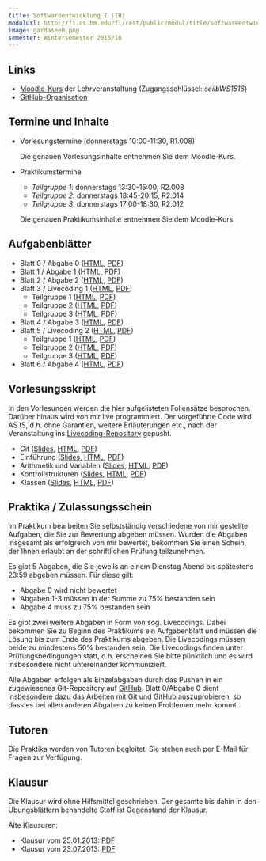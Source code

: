 ```yaml
---
title: Softwareentwicklung I (IB)
modulurl: http://fi.cs.hm.edu/fi/rest/public/modul/title/softwareentwicklungiib
image: gardaseeB.png
semester: Wintersemester 2015/16
---
```


<div class="row">
<div class="span6">

## Links

-   [Moodle-Kurs](https://moodle.hm.edu/course/view.php?id=6778) der Lehrveranstaltung
    (Zugangsschlüssel: *seiibWS1516*)
-   [GitHub-Organisation](https://github.com/seiib-15WS)

## Termine und Inhalte

-   Vorlesungstermine (donnerstags 10:00-11:30, R1.008)

    Die genauen Vorlesungsinhalte entnehmen Sie dem Moodle-Kurs.

-   Praktikumstermine

    -   *Teilgruppe 1*: donnerstags 13:30-15:00, R2.008
    -   *Teilgruppe 2*: donnerstags 18:45-20:15, R2.014
    -   *Teilgruppe 3*: donnerstags 17:00-18:30, R2.012

    Die genauen Praktikumsinhalte entnehmen Sie dem Moodle-Kurs.

## Aufgabenblätter

-   Blatt 0 / Abgabe 0
    ([HTML](https://dl.dropboxusercontent.com/u/13563262/lectures/seiib/html/Blatt00.html),
     [PDF](https://dl.dropboxusercontent.com/u/13563262/lectures/seiib/pdf/Blatt00.pdf))
-   Blatt 1 / Abgabe 1
    ([HTML](https://dl.dropboxusercontent.com/u/13563262/lectures/seiib/html/Blatt01.html),
     [PDF](https://dl.dropboxusercontent.com/u/13563262/lectures/seiib/pdf/Blatt01.pdf))
-   Blatt 2 / Abgabe 2
    ([HTML](https://dl.dropboxusercontent.com/u/13563262/lectures/seiib/html/Blatt02.html),
     [PDF](https://dl.dropboxusercontent.com/u/13563262/lectures/seiib/pdf/Blatt02.pdf))
-   Blatt 3 / Livecoding 1
    ([HTML](https://dl.dropboxusercontent.com/u/13563262/lectures/seiib/html/Blatt03.html),
     [PDF](https://dl.dropboxusercontent.com/u/13563262/lectures/seiib/pdf/Blatt03.pdf))
    -   Teilgruppe 1
        ([HTML](https://dl.dropboxusercontent.com/u/13563262/lectures/seiib/html/Blatt03tg1.html),
         [PDF](https://dl.dropboxusercontent.com/u/13563262/lectures/seiib/pdf/Blatt03tg1.pdf))
    -   Teilgruppe 2
        ([HTML](https://dl.dropboxusercontent.com/u/13563262/lectures/seiib/html/Blatt03tg2.html),
         [PDF](https://dl.dropboxusercontent.com/u/13563262/lectures/seiib/pdf/Blatt03tg2.pdf))
    -   Teilgruppe 3
        ([HTML](https://dl.dropboxusercontent.com/u/13563262/lectures/seiib/html/Blatt03tg3.html),
         [PDF](https://dl.dropboxusercontent.com/u/13563262/lectures/seiib/pdf/Blatt03tg3.pdf))
-   Blatt 4 / Abgabe 3
    ([HTML](https://dl.dropboxusercontent.com/u/13563262/lectures/seiib/html/Blatt04.html),
     [PDF](https://dl.dropboxusercontent.com/u/13563262/lectures/seiib/pdf/Blatt04.pdf))
-   Blatt 5 / Livecoding 2
    ([HTML](https://dl.dropboxusercontent.com/u/13563262/lectures/seiib/html/Blatt05.html),
     [PDF](https://dl.dropboxusercontent.com/u/13563262/lectures/seiib/pdf/Blatt05.pdf))
    -   Teilgruppe 1
        ([HTML](https://dl.dropboxusercontent.com/u/13563262/lectures/seiib/html/Blatt05tg1.html),
         [PDF](https://dl.dropboxusercontent.com/u/13563262/lectures/seiib/pdf/Blatt05tg1.pdf))
    -   Teilgruppe 2
        ([HTML](https://dl.dropboxusercontent.com/u/13563262/lectures/seiib/html/Blatt05tg2.html),
         [PDF](https://dl.dropboxusercontent.com/u/13563262/lectures/seiib/pdf/Blatt05tg2.pdf))
    -   Teilgruppe 3
        ([HTML](https://dl.dropboxusercontent.com/u/13563262/lectures/seiib/html/Blatt05tg3.html),
         [PDF](https://dl.dropboxusercontent.com/u/13563262/lectures/seiib/pdf/Blatt05tg3.pdf))
-   Blatt 6 / Abgabe 4
    ([HTML](https://dl.dropboxusercontent.com/u/13563262/lectures/seiib/html/Blatt06.html),
     [PDF](https://dl.dropboxusercontent.com/u/13563262/lectures/seiib/pdf/Blatt06.pdf))

## Vorlesungsskript

In den Vorlesungen werden die hier aufgelisteten Foliensätze besprochen. Darüber
hinaus wird von mir live programmiert. Der vorgeführte Code wird AS IS, d.h. ohne
Garantien, weitere Erläuterungen etc., nach der Veranstaltung ins
[Livecoding-Repository](https://github.com/seiib-15WS/livecoding) gepusht.

-   Git
    ([Slides](https://dl.dropboxusercontent.com/u/13563262/lectures/seiib/presentation/00_Git.html),
    [HTML](https://dl.dropboxusercontent.com/u/13563262/lectures/seiib/html/00_Git.html),
    [PDF](https://dl.dropboxusercontent.com/u/13563262/lectures/seiib/pdf/00_Git.pdf))
-   Einführung
    ([Slides](https://dl.dropboxusercontent.com/u/13563262/lectures/seiib/presentation/01_Einfuehrung.html),
    [HTML](https://dl.dropboxusercontent.com/u/13563262/lectures/seiib/html/01_Einfuehrung.html),
    [PDF](https://dl.dropboxusercontent.com/u/13563262/lectures/seiib/pdf/01_Einfuehrung.pdf))
-   Arithmetik und Variablen
    ([Slides](https://dl.dropboxusercontent.com/u/13563262/lectures/seiib/presentation/02_ArithmetikUndVariablen.html),
    [HTML](https://dl.dropboxusercontent.com/u/13563262/lectures/seiib/html/02_ArithmetikUndVariablen.html),
    [PDF](https://dl.dropboxusercontent.com/u/13563262/lectures/seiib/pdf/02_ArithmetikUndVariablen.pdf))
-   Kontrollstrukturen
    ([Slides](https://dl.dropboxusercontent.com/u/13563262/lectures/seiib/presentation/03_Kontrollstrukturen.html),
    [HTML](https://dl.dropboxusercontent.com/u/13563262/lectures/seiib/html/03_Kontrollstrukturen.html),
    [PDF](https://dl.dropboxusercontent.com/u/13563262/lectures/seiib/pdf/03_Kontrollstrukturen.pdf))
-   Klassen
    ([Slides](https://dl.dropboxusercontent.com/u/13563262/lectures/seiib/presentation/04_Klassen.html),
    [HTML](https://dl.dropboxusercontent.com/u/13563262/lectures/seiib/html/04_Klassen.html),
    [PDF](https://dl.dropboxusercontent.com/u/13563262/lectures/seiib/pdf/04_Klassen.pdf))

</div>
<div class="span6">

## Praktika / Zulassungsschein

Im Praktikum bearbeiten Sie selbstständig verschiedene von mir gestellte Aufgaben, die
Sie zur Bewertung abgeben müssen. Wurden die Abgaben insgesamt als erfolgreich von mir
bewertet, bekommen Sie einen Schein, der Ihnen erlaubt an der schriftlichen Prüfung
teilzunehmen.

Es gibt 5 Abgaben, die Sie jeweils an einem Dienstag Abend bis spätestens 23:59 abgeben
müssen. Für diese gilt:

-   Abgabe 0 wird nicht bewertet
-   Abgaben 1-3 müssen in der Summe zu 75% bestanden sein
-   Abgabe 4 muss zu 75% bestanden sein

Es gibt zwei weitere Abgaben in Form von sog. Livecodings. Dabei bekommen Sie zu
Beginn des Praktikums ein Aufgabenblatt und müssen die Lösung bis zum Ende des
Praktikums abgeben. Die Livecodings müssen beide zu mindestens 50% bestanden
sein. Die Livecodings finden unter Prüfungsbedingungen statt, d.h. erscheinen Sie
bitte pünktlich und es wird insbesondere nicht untereinander kommuniziert.

Alle Abgaben erfolgen als Einzelabgaben durch das Pushen in ein zugewiesenes
Git-Repository auf [GitHub](https://github.com/seiib-15WS). Blatt 0/Abgabe 0 dient
insbesondere dazu das Arbeiten mit Git und GitHub auszuprobieren, so dass es bei allen
anderen Abgaben zu keinen Problemen mehr kommt.

## Tutoren

Die Praktika werden von Tutoren begleitet.
Sie stehen auch per E-Mail für Fragen zur Verfügung.

## Klausur

Die Klausur wird ohne Hilfsmittel geschrieben. Der gesamte bis dahin in den Übungsblättern behandelte
Stoff ist Gegenstand der Klausur.

Alte Klausuren:

-   Klausur vom 25.01.2013: [PDF](https://dl.dropboxusercontent.com/u/13563262/lectures/seiib/pdf/KlausurWS12.pdf)
-   Klausur vom 23.07.2013: [PDF](https://dl.dropboxusercontent.com/u/13563262/lectures/seiib/pdf/KlausurSS13.pdf)

</div>
</div>
